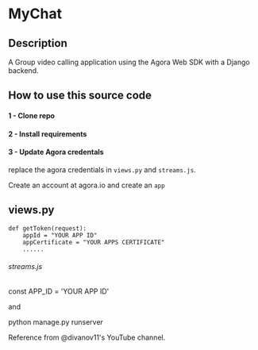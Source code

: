 # MyChat

## Description 
A Group video calling application using the Agora Web SDK with a Django backend.

##  How to use this source code

#### 1 - Clone repo


#### 2 - Install requirements

#### 3 - Update Agora credentals
replace the agora credentials in `views.py` and `streams.js`.

Create an account at agora.io and create an `app`

## views.py
```
def getToken(request):
    appId = "YOUR APP ID"
    appCertificate = "YOUR APPS CERTIFICATE"
    ......
```

###### streams.js

const APP_ID = 'YOUR APP ID'

and 

python manage.py runserver

Reference from @divanov11's YouTube channel.
